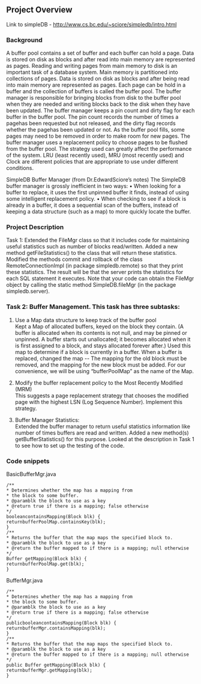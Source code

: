 
## Project Overview


Link to simpleDB - 
http://www.cs.bc.edu/~sciore/simpledb/intro.html

### Background
A buffer pool contains a set of buffer and each buffer can hold a page. Data is stored on disk as blocks and after read into main memory are represented as pages. Reading and writing pages from main memory to disk is an important task of a database system.  Main memory is partitioned into collections of pages. Data is stored on disk as blocks and after being read into main memory are represented as pages. Each page can be hold in a buffer and the collection of buffers is called the buffer pool. The buffer manager is responsible for bringing blocks from disk to the buffer pool when they are needed and writing blocks back to the disk when they have been updated.  The buffer manager keeps a pin count and dirty flag for each buffer in the buffer pool.  The pin count records the number of times a pagehas been requested but not released, and the dirty flag records whether the pagehas been updated or not.  As the buffer pool fills, some pages may need to be removed in order to make room for new pages. The buffer manager uses a replacement policy to choose pages to be flushed from the buffer pool.  The strategy used can greatly affect the performance of the system. LRU (least recently used), MRU (most recently used) and Clock are different policies that are appropriate to use under different conditions.

SimpleDB  Buffer Manager (from Dr.EdwardSciore’s notes)
The SimpleDB buffer manager is grossly inefficient in two ways: 
•	When looking for a buffer to replace, it uses the first unpinned buffer it finds, instead of using some intelligent replacement policy. 
•	When checking to see if a block is already in a buffer, it does a sequential scan of the buffers, instead of keeping a data structure (such as a map) to more quickly locate the buffer. 

### Project Description

Task 1: Extended the FileMgr class so that it includes code for maintaining useful statistics such as number of blocks read/written. Added a new method getFileStatistics() to the class that will return these statistics. Modified the methods commit and rollback of the class RemoteConnectionImpl (in package simpledb.remote) so that they print these statistics. The result will be that the server prints the statistics for each SQL statement it executes. Note that your code can obtain the FileMgr object by calling the static method SimpleDB.fileMgr (in the package simpledb.server).


### Task 2: Buffer Management. This task has three subtasks: 
1.	Use a Map data structure to keep track of the buffer pool  
Kept a Map of allocated buffers, keyed on the block they contain.  (A buffer is allocated when its contents is not null, and may be pinned or unpinned.  A buffer starts out unallocated; it becomes allocated when it is first assigned to a block, and stays allocated forever after.)  Used this map to determine if a block is currently in a buffer.  When a buffer is replaced, changed the map -- The mapping for the old block must be removed, and the mapping for the new block must be added.  For our convenience, we will be using “bufferPoolMap” as the name of the Map. 


2.	Modify the buffer replacement policy to the Most Recently Modified (MRM)  
This suggests a page replacement strategy that chooses the modified page with the highest LSN (Log Sequence Number). Implement this strategy.
   
3.	Buffer Manager Statistics:   
Extended the buffer manager to return useful statistics information like number of times buffers are read and written. Added a new method(s) getBufferStatistics() for this purpose. Looked at the description in Task 1 to see how to set up the testing of the code.



### Code snippets 	

BasicBufferMgr.java 
```
/**  
* Determines whether the map has a mapping from  
* the block to some buffer.  
* @paramblk the block to use as a key  
* @return true if there is a mapping; false otherwise  
*/  
booleancontainsMapping(Block blk) {  
returnbufferPoolMap.containsKey(blk);  
} 
/**  
* Returns the buffer that the map maps the specified block to.  
* @paramblk the block to use as a key  
* @return the buffer mapped to if there is a mapping; null otherwise  
*/  
Buffer getMapping(Block blk) {  
returnbufferPoolMap.get(blk);  
} 
```

BufferMgr.java 
```
/**  
* Determines whether the map has a mapping from  
* the block to some buffer.  
* @paramblk the block to use as a key  
* @return true if there is a mapping; false otherwise  
*/  
publicbooleancontainsMapping(Block blk) {  
returnbufferMgr.containsMapping(blk);  
} 
/**  
* Returns the buffer that the map maps the specified block to.  
* @paramblk the block to use as a key  
* @return the buffer mapped to if there is a mapping; null otherwise  
*/  
public Buffer getMapping(Block blk) {  
returnbufferMgr.getMapping(blk);  
}  
```
